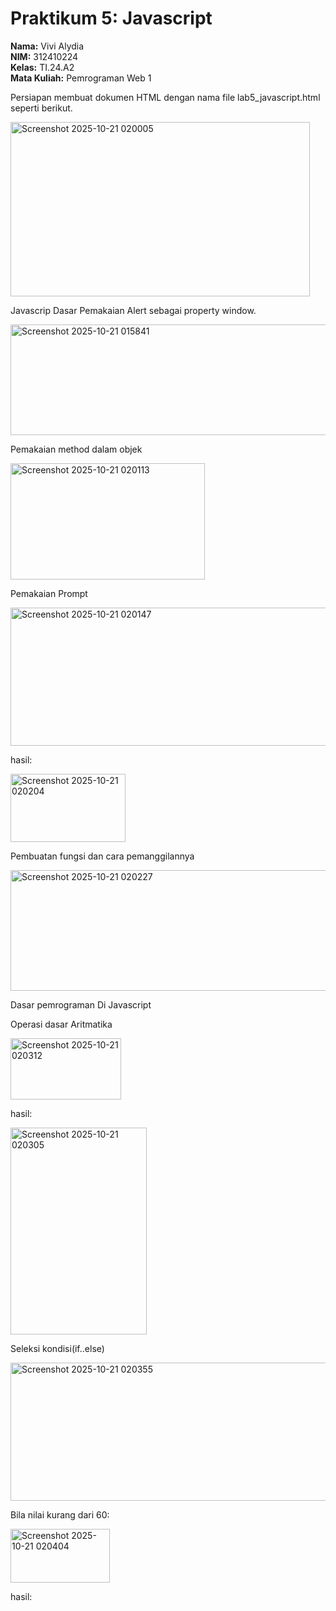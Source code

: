 #  Praktikum 5: Javascript 

**Nama:** Vivi Alydia  
**NIM:** 312410224  
**Kelas:** TI.24.A2  
**Mata Kuliah:** Pemrograman Web 1 

Persiapan membuat dokumen HTML dengan nama file lab5_javascript.html seperti berikut. 

<img width="479" height="279" alt="Screenshot 2025-10-21 020005" src="https://github.com/user-attachments/assets/6ed0ad40-11f8-4f9e-8363-78d6e4892b64" />

Javascrip Dasar 
Pemakaian Alert sebagai property window. 

<img width="557" height="177" alt="Screenshot 2025-10-21 015841" src="https://github.com/user-attachments/assets/57b2bbb2-e50c-4235-8eea-f7a1bd619e5d" />

Pemakaian method dalam objek 

<img width="311" height="186" alt="Screenshot 2025-10-21 020113" src="https://github.com/user-attachments/assets/71432618-6637-4fb8-a2bd-8aa3ee24876b" />

Pemakaian Prompt 

<img width="563" height="221" alt="Screenshot 2025-10-21 020147" src="https://github.com/user-attachments/assets/01519e1e-4a0d-4271-a75d-de7ff768d68c" />

hasil:

<img width="184" height="109" alt="Screenshot 2025-10-21 020204" src="https://github.com/user-attachments/assets/949734e1-89a2-4635-8c5b-ef41da51d5ad" />

Pembuatan fungsi dan cara pemanggilannya

<img width="562" height="193" alt="Screenshot 2025-10-21 020227" src="https://github.com/user-attachments/assets/5620974e-6293-473d-88a7-1bb67b3dac9d" />

Dasar pemrograman Di Javascript

Operasi dasar Aritmatika

<img width="177" height="98" alt="Screenshot 2025-10-21 020312" src="https://github.com/user-attachments/assets/5384ba67-46f4-4ef2-ad1d-4ead8f8a07ff" />

hasil:

<img width="218" height="331" alt="Screenshot 2025-10-21 020305" src="https://github.com/user-attachments/assets/bee47a5f-44d0-484b-a988-08f80d28bfc2" />

Seleksi kondisi(if..else)

<img width="577" height="221" alt="Screenshot 2025-10-21 020355" src="https://github.com/user-attachments/assets/eb76e22f-d70e-4791-b17a-47ff7895ac0e" />

Bila nilai kurang dari 60:

<img width="159" height="86" alt="Screenshot 2025-10-21 020404" src="https://github.com/user-attachments/assets/7bdb0391-5f6d-432b-a037-54faaa895e59" />

hasil:



